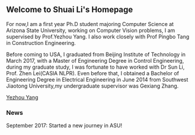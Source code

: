 ## Welcome to Shuai Li's Homepage

For now,I am a first year Ph.D student majoring Computer Science at Arizona State University, working on Computer Vision problems, I am supervised by Prof.Yezhou Yang. I also work closely with Prof Pingbo Tang in Construction Engineering.

Before coming to USA, I graduated from Beijing Institute of Technology in March 2017, with a Master of Engineering Degree in Control Engineering, during my graduate study, I was fortunate to have worked with Dr Sun Li, Prof. Zhen Lei(CASIA NLPR). Even before  that, I obtained a Bachelor of Engineering Degree in Electrical Engineering in June 2014 from Southwest Jiaotong University,my undergraduate supervisor was Gexiang Zhang.

[Yezhou Yang](https://yezhouyang.engineering.asu.edu/)

### News

September 2017: Started a new journey in ASU!


